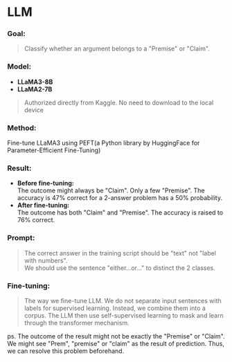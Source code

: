 # LLM
### Goal:  
>Classify whether an argument belongs to a "Premise" or "Claim".  
### Model:  
* **LLaMA3-8B**  
* **LLaMA2-7B**  
>Authorized directly from Kaggle. No need to download to the local device  
### Method:  
  Fine-tune LLaMA3 using PEFT(a Python library by HuggingFace for Parameter-Efficient Fine-Tuning)
### Result:  
* **Before fine-tuning:**  
  The outcome might always be "Claim". Only a few "Premise". The accuracy is 47% correct for a 2-answer problem has a 50% probability.  
* **After fine-tuning:**  
  The outcome has both "Claim" and "Premise". The accuracy is raised to 76% correct.
### Prompt:  
>The correct answer in the training script should be "text" not "label with numbers".  
>We should use the sentence "either...or..." to distinct the 2 classes.
### Fine-tuning:  
>The way we fine-tune LLM. We do not separate input sentences with labels for supervised learning. Instead, we combine them into a corpus. The LLM then use self-supervised learning to mask and learn through the transformer mechanism.
  
ps. The outcome of the result might not be exactly the "Premise" or "Claim". We might see "Prem", "premise" or "claim" as the result of prediction. Thus, we can resolve this problem beforehand.

